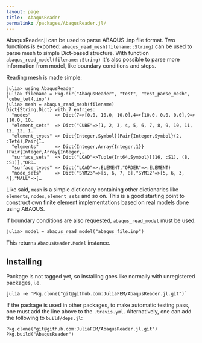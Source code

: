 ```yaml
---
layout: page
title:  AbaqusReader
permalink: /packages/AbaqusReader.jl/
---
```


AbaqusReader.jl can be used to parse ABAQUS .inp file format. Two functions is exported:
`abaqus_read_mesh(filename::String)` can be used to parse mesh to simple Dict-based structure.
With function `abaqus_read_model(filename::String)` it's also possible to parse more information
from model, like boundary conditions and steps.

<!-- more -->

Reading mesh is made simple:
```
julia> using AbaqusReader
julia> filename = Pkg.dir("AbaqusReader", "test", "test_parse_mesh", "cube_tet4.inp")
julia> mesh = abaqus_read_mesh(filename)
Dict{String,Dict} with 7 entries:
  "nodes"         => Dict(7=>[0.0, 10.0, 10.0],4=>[10.0, 0.0, 0.0],9=>[10.0, 10…
  "element_sets"  => Dict("CUBE"=>[1, 2, 3, 4, 5, 6, 7, 8, 9, 10, 11, 12, 13, 1…
  "element_types" => Dict{Integer,Symbol}(Pair{Integer,Symbol}(2, :Tet4),Pair{I…
  "elements"      => Dict{Integer,Array{Integer,1}}(Pair{Integer,Array{Integer,…
  "surface_sets"  => Dict("LOAD"=>Tuple{Int64,Symbol}[(16, :S1), (8, :S1)],"ORD…
  "surface_types" => Dict("LOAD"=>:ELEMENT,"ORDER"=>:ELEMENT)
  "node_sets"     => Dict("SYM23"=>[5, 6, 7, 8],"SYM12"=>[5, 6, 3, 4],"NALL"=>[…
```

Like said, `mesh` is a simple dictionary containing other dictionaries like
`elements`, `nodes`, `element_sets` and so on. This is a good  starting point to
construct own finite element implementations based on real models done using ABAQUS.

If boundary conditions are also requested, `abaqus_read_model` must be used:
```
julia> model = abaqus_read_model("abaqus_file.inp")
```

This returns `AbaqusReader.Model` instance.

## Installing

Package is not tagged yet, so installing goes like normally with unregistered packages, i.e.
```
julia -e 'Pkg.clone("git@github.com:JuliaFEM/AbaqusReader.jl.git")`
```

If the package is used in other packages, to make automatic testing pass, one must add the line above to the `.travis.yml`. Alternatively, one can add the following to `build/deps.jl`:
```
Pkg.clone("git@github.com:JuliaFEM/AbaqusReader.jl.git")
Pkg.build("AbaqusReader")
```
